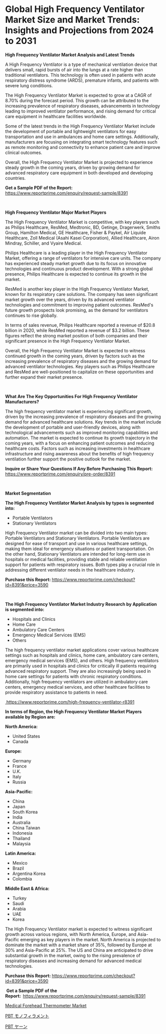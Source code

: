 <p><h1>Global High Frequency Ventilator Market Size and Market Trends: Insights and Projections from 2024 to 2031</h1></p><p><strong>High Frequency Ventilator Market Analysis and Latest Trends</strong></p>
<p><p>A High Frequency Ventilator is a type of mechanical ventilation device that delivers small, rapid bursts of air into the lungs at a rate higher than traditional ventilators. This technology is often used in patients with acute respiratory distress syndrome (ARDS), premature infants, and patients with severe lung conditions.</p><p>The High Frequency Ventilator Market is expected to grow at a CAGR of 8.70% during the forecast period. This growth can be attributed to the increasing prevalence of respiratory diseases, advancements in technology leading to improved ventilator performance, and rising demand for critical care equipment in healthcare facilities worldwide.</p><p>Some of the latest trends in the High Frequency Ventilator Market include the development of portable and lightweight ventilators for easy transportation and use in ambulances and home care settings. Additionally, manufacturers are focusing on integrating smart technology features such as remote monitoring and connectivity to enhance patient care and improve clinical outcomes.</p><p>Overall, the High Frequency Ventilator Market is projected to experience steady growth in the coming years, driven by growing demand for advanced respiratory care equipment in both developed and developing countries.</p></p>
<p><strong>Get a Sample PDF of the Report:&nbsp;</strong> <a href="https://www.reportprime.com/enquiry/request-sample/8391">https://www.reportprime.com/enquiry/request-sample/8391</a></p>
<p>&nbsp;</p>
<p><strong>High Frequency Ventilator Major Market Players</strong></p>
<p><p>The High Frequency Ventilator Market is competitive, with key players such as Philips Healthcare, ResMed, Medtronic, BD, Getinge, Dragerwerk, Smiths Group, Hamilton Medical, GE Healthcare, Fisher & Paykel, Air Liquide Healthcare, Zoll Medical (Asahi Kasei Corporation), Allied Healthcare, Airon Mindray, Schiller, and Vyaire Medical.</p><p>Philips Healthcare is a leading player in the High Frequency Ventilator Market, offering a range of ventilators for intensive care units. The company has experienced steady market growth due to its focus on innovative technologies and continuous product development. With a strong global presence, Philips Healthcare is expected to continue its growth in the market.</p><p>ResMed is another key player in the High Frequency Ventilator Market, known for its respiratory care solutions. The company has seen significant market growth over the years, driven by its advanced ventilator technologies and commitment to improving patient outcomes. ResMed's future growth prospects look promising, as the demand for ventilators continues to rise globally.</p><p>In terms of sales revenue, Philips Healthcare reported a revenue of $20.8 billion in 2020, while ResMed reported a revenue of $3.2 billion. These figures reflect the strong market position of both companies and their significant presence in the High Frequency Ventilator Market.</p><p>Overall, the High Frequency Ventilator Market is expected to witness continued growth in the coming years, driven by factors such as the increasing prevalence of respiratory diseases and the growing demand for advanced ventilator technologies. Key players such as Philips Healthcare and ResMed are well-positioned to capitalize on these opportunities and further expand their market presence.</p></p>
<p>&nbsp;</p>
<p><strong>What Are The Key Opportunities For High Frequency Ventilator Manufacturers?</strong></p>
<p><p>The high frequency ventilator market is experiencing significant growth, driven by the increasing prevalence of respiratory diseases and the growing demand for advanced healthcare solutions. Key trends in the market include the development of portable and user-friendly devices, along with technological advancements such as improved monitoring capabilities and automation. The market is expected to continue its growth trajectory in the coming years, with a focus on enhancing patient outcomes and reducing healthcare costs. Factors such as increasing investments in healthcare infrastructure and rising awareness about the benefits of high frequency ventilation further support the positive outlook for the market.</p></p>
<p><strong>Inquire or Share Your Questions If Any Before Purchasing This Report:</strong> <a href="https://www.reportprime.com/enquiry/pre-order/8391">https://www.reportprime.com/enquiry/pre-order/8391</a></p>
<p>&nbsp;</p>
<p><strong>Market Segmentation</strong></p>
<p><strong>The High Frequency Ventilator Market Analysis by types is segmented into:</strong></p>
<p><ul><li>Portable Ventilators</li><li>Stationary Ventilators</li></ul></p>
<p><p>High Frequency Ventilator market can be divided into two main types: Portable Ventilators and Stationary Ventilators. Portable Ventilators are designed for ease of transport and use in various healthcare settings, making them ideal for emergency situations or patient transportation. On the other hand, Stationary Ventilators are intended for long-term use in hospitals or medical facilities, providing stable and reliable ventilation support for patients with respiratory issues. Both types play a crucial role in addressing different ventilator needs in the healthcare industry.</p></p>
<p><strong>Purchase this Report:&nbsp;</strong><a href="https://www.reportprime.com/checkout?id=8391&price=3590">https://www.reportprime.com/checkout?id=8391&price=3590</a></p>
<p>&nbsp;</p>
<p><strong>The High Frequency Ventilator Market Industry Research by Application is segmented into:</strong></p>
<p><ul><li>Hospitals and Clinics</li><li>Home Care</li><li>Ambulatory Care Centers</li><li>Emergency Medical Services (EMS)</li><li>Others</li></ul></p>
<p><p>The high frequency ventilator market applications cover various healthcare settings such as hospitals and clinics, home care, ambulatory care centers, emergency medical services (EMS), and others. High frequency ventilators are primarily used in hospitals and clinics for critically ill patients requiring advanced respiratory support. They are also increasingly being used in home care settings for patients with chronic respiratory conditions. Additionally, high frequency ventilators are utilized in ambulatory care centers, emergency medical services, and other healthcare facilities to provide respiratory assistance to patients in need.</p></p>
<p><a href="https://www.reportprime.com/high-frequency-ventilator-r8391">&nbsp;https://www.reportprime.com/high-frequency-ventilator-r8391</a></p>
<p><strong>In terms of Region, the High Frequency Ventilator Market Players available by Region are:</strong></p>
<p>
    <p> <strong> North America: </strong>
        <ul>
            <li>United States</li>
            <li>Canada</li>
        </ul>
        </p> 
    <p> <strong> Europe: </strong>
        <ul>
            <li>Germany</li>
            <li>France</li>
            <li>U.K.</li>
            <li>Italy</li>
            <li>Russia</li>
        </ul>
        </p> 
    <p> <strong> Asia-Pacific: </strong>
        <ul>
            <li>China</li>
            <li>Japan</li>
            <li>South Korea</li>
            <li>India</li>
            <li>Australia</li>
            <li>China Taiwan</li>
            <li>Indonesia</li>
            <li>Thailand</li>
            <li>Malaysia</li>
        </ul>
        </p> 
    <p> <strong> Latin America: </strong>
        <ul>
            <li>Mexico</li>
            <li>Brazil</li>
            <li>Argentina Korea</li>
            <li>Colombia</li>
        </ul>
        </p> 
    <p> <strong> Middle East & Africa: </strong>
        <ul>
            <li>Turkey</li>
            <li>Saudi</li>
            <li>Arabia</li>
            <li>UAE</li>
            <li>Korea</li>
        </ul>
    </p>
    </p>
<p><p>The High Frequency Ventilator market is expected to witness significant growth across various regions, with North America, Europe, and Asia-Pacific emerging as key players in the market. North America is projected to dominate the market with a market share of 35%, followed by Europe at 30% and Asia-Pacific at 25%. The US and China are anticipated to drive substantial growth in the market, owing to the rising prevalence of respiratory diseases and increasing demand for advanced medical technologies.</p></p>
<p><strong>Purchase this Report: </strong><a href="https://www.reportprime.com/checkout?id=8391&price=3590">https://www.reportprime.com/checkout?id=8391&price=3590</a></p>
<p>&nbsp;<strong>Get a Sample PDF of the Report:&nbsp;&nbsp;</strong><a href="https://www.reportprime.com/enquiry/request-sample/8391">https://www.reportprime.com/enquiry/request-sample/8391</a></p>
<p><strong></strong></p>
<p><p><a href="https://github.com/mbisetmhermsr/Market-Research-Report-List-2/blob/main/medical-forehead-thermometer-market.md">Medical Forehead Thermometer Market</a></p><p><a href="https://github.com/laurenreichert/Market-Research-Report-List-1/blob/main/899021022810.md">PBT モノフィラメント</a></p><p><a href="https://github.com/RodHoppe07/Market-Research-Report-List-1/blob/main/644069622811.md">PBT ヤーン</a></p></p>